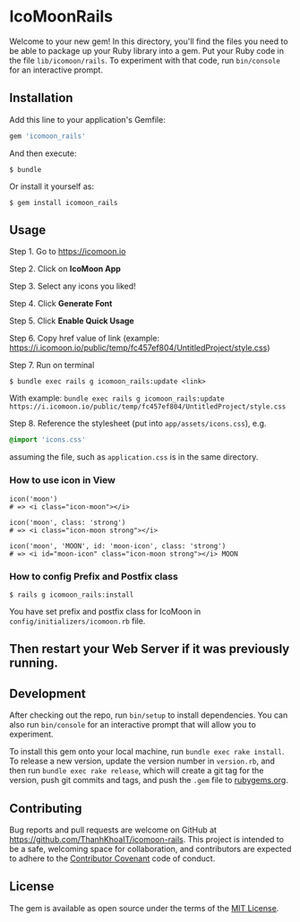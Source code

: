# IcoMoonRails

Welcome to your new gem! In this directory, you'll find the files you need to be able to package up your Ruby library into a gem. Put your Ruby code in the file `lib/icomoon/rails`. To experiment with that code, run `bin/console` for an interactive prompt.

## Installation

Add this line to your application's Gemfile:

```ruby
gem 'icomoon_rails'
```

And then execute:

    $ bundle

Or install it yourself as:

    $ gem install icomoon_rails

## Usage

Step 1. Go to https://icomoon.io

Step 2. Click on **IcoMoon App**

Step 3. Select any icons you liked!

Step 4. Click **Generate Font**

Step 5. Click **Enable Quick Usage**

Step 6. Copy href value of link (example: https://i.icomoon.io/public/temp/fc457ef804/UntitledProject/style.css)

Step 7. Run on terminal

    $ bundle exec rails g icomoon_rails:update <link>

With example: ```bundle exec rails g icomoon_rails:update
https://i.icomoon.io/public/temp/fc457ef804/UntitledProject/style.css```

Step 8. Reference the stylesheet (put into `app/assets/icons.css`), e.g.

``` css
@import 'icons.css'
```

assuming the file, such as `application.css` is in the same directory.

### How to use icon in View

```
icon('moon')
# => <i class="icon-moon"></i>
```

```
icon('moon', class: 'strong')
# => <i class="icon-moon strong"></i>
```

```
icon('moon', 'MOON', id: 'moon-icon', class: 'strong')
# => <i id="moon-icon" class="icon-moon strong"></i> MOON
```

### How to config Prefix and Postfix class

    $ rails g icomoon_rails:install

You have set prefix and postfix class for IcoMoon in ```config/initializers/icomoon.rb``` file.


## Then restart your Web Server if it was previously running.

## Development

After checking out the repo, run `bin/setup` to install dependencies. You can also run `bin/console` for an interactive prompt that will allow you to experiment.

To install this gem onto your local machine, run `bundle exec rake install`. To release a new version, update the version number in `version.rb`, and then run `bundle exec rake release`, which will create a git tag for the version, push git commits and tags, and push the `.gem` file to [rubygems.org](https://rubygems.org).

## Contributing

Bug reports and pull requests are welcome on GitHub at https://github.com/ThanhKhoaIT/icomoon-rails. This project is intended to be a safe, welcoming space for collaboration, and contributors are expected to adhere to the [Contributor Covenant](http://contributor-covenant.org) code of conduct.


## License

The gem is available as open source under the terms of the [MIT License](http://opensource.org/licenses/MIT).
